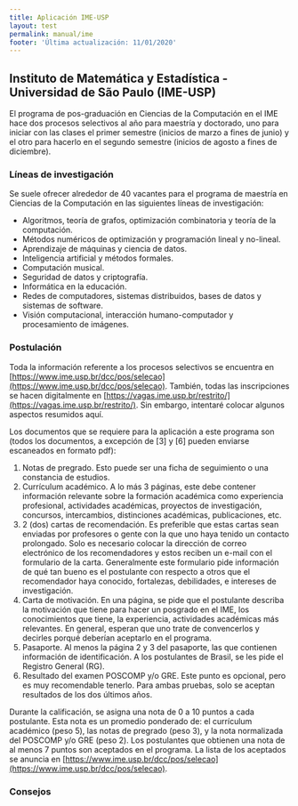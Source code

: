 ```yaml
---
title: Aplicación IME-USP
layout: test
permalink: manual/ime
footer: 'Última actualización: 11/01/2020'
---
```


## Instituto de Matemática y Estadística - Universidad de São Paulo (IME-USP)

El programa de pos-graduación en Ciencias de la Computación en el IME hace dos procesos selectivos al año para maestría y doctorado, uno para iniciar con las clases el primer semestre (inicios de marzo a fines de junio) y el otro para hacerlo en el segundo semestre (inicios de agosto a fines de diciembre).

### Líneas de investigación

Se suele ofrecer alrededor de 40 vacantes para el programa de maestría en Ciencias de la Computación en las siguientes líneas de investigación:

* Algoritmos, teoría de grafos, optimización combinatoria y teoría de la computación.
* Métodos numéricos de optimización y programación lineal y no-lineal.
* Aprendizaje de máquinas y ciencia de datos.
* Inteligencia artificial y métodos formales.
* Computación musical.
* Seguridad de datos y criptografía.
* Informática en la educación.
* Redes de computadores, sistemas distribuidos, bases de datos y sistemas de software.
* Visión computacional, interacción humano-computador y procesamiento de imágenes.

### Postulación

Toda la información referente a los procesos selectivos se encuentra en [https://www.ime.usp.br/dcc/pos/selecao](https://www.ime.usp.br/dcc/pos/selecao). También, todas las inscripciones se hacen digitalmente en [https://vagas.ime.usp.br/restrito/](https://vagas.ime.usp.br/restrito/). Sin embargo, intentaré colocar algunos aspectos resumidos aquí.

Los documentos que se requiere para la aplicación a este programa son (todos los documentos, a excepción de [3] y [6] pueden enviarse escaneados en formato pdf):

1. Notas de pregrado. Esto puede ser una ficha de seguimiento o una constancia de estudios.
2. Currículum académico. A lo más 3 páginas, este debe contener información relevante sobre la formación académica como experiencia profesional, actividades académicas, proyectos de investigación, concursos, intercambios, distinciones académicas, publicaciones, etc.
3. 2 (dos) cartas de recomendación. Es preferible que estas cartas sean enviadas por profesores o gente con la que uno haya tenido un contacto prolongado. Solo es necesario colocar la dirección de correo electrónico de los recomendadores y estos reciben un e-mail con el formulario de la carta. Generalmente este formulario pide información de qué tan bueno es el postulante con respecto a otros que el recomendador haya conocido, fortalezas, debilidades, e intereses de investigación.
4. Carta de motivación. En una página, se pide que el postulante describa la motivación que tiene para hacer un posgrado en el IME, los conocimientos que tiene, la experiencia, actividades académicas más relevantes. En general, esperan que uno trate de convencerlos y decirles porqué deberían aceptarlo en el programa.
5. Pasaporte. Al menos la página 2 y 3 del pasaporte, las que contienen información de identificación. A los postulantes de Brasil, se les pide el Registro General (RG).
6. Resultado del examen POSCOMP y/o GRE. Este punto es opcional, pero es muy recomendable tenerlo. Para ambas pruebas, solo se aceptan resultados de los dos últimos años.

Durante la calificación, se asigna una nota de 0 a 10 puntos a cada postulante. Esta nota es un promedio ponderado de: el currículum académico (peso 5), las notas de pregrado (peso 3), y la nota normalizada del POSCOMP y/o GRE (peso 2). Los postulantes que obtienen una nota de al menos 7 puntos son aceptados en el programa. La lista de los aceptados se anuncia en [https://www.ime.usp.br/dcc/pos/selecao](https://www.ime.usp.br/dcc/pos/selecao).

### Consejos

